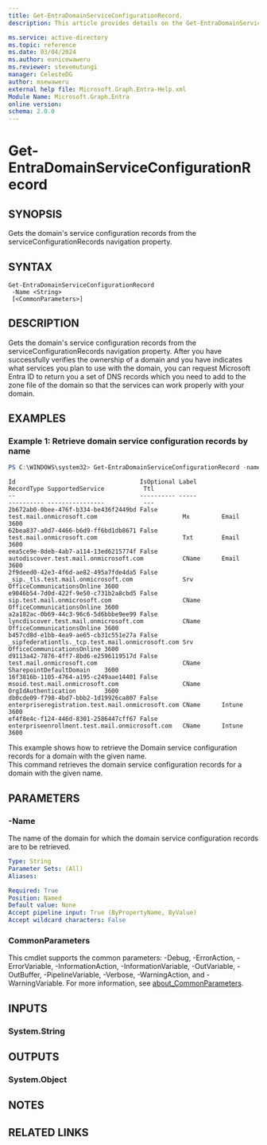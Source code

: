 ```yaml
---
title: Get-EntraDomainServiceConfigurationRecord.
description: This article provides details on the Get-EntraDomainServiceConfigurationRecord command.

ms.service: active-directory
ms.topic: reference
ms.date: 03/04/2024
ms.author: eunicewaweru
ms.reviewer: stevemutungi
manager: CelesteDG
author: msewaweru
external help file: Microsoft.Graph.Entra-Help.xml
Module Name: Microsoft.Graph.Entra
online version:
schema: 2.0.0
---
```


# Get-EntraDomainServiceConfigurationRecord

## SYNOPSIS
Gets the domain's service configuration records from the serviceConfigurationRecords navigation property.

## SYNTAX

```
Get-EntraDomainServiceConfigurationRecord 
 -Name <String> 
 [<CommonParameters>]
```

## DESCRIPTION
Gets the domain's service configuration records from the serviceConfigurationRecords navigation property. 
After you have successfully verifies the ownership of a domain and you have indicates what services you plan to use with the domain, you can request Microsoft Entra ID to return you a set of DNS records which you need to add to the zone file of the domain so that the services can work properly with your domain.

## EXAMPLES

### Example 1: Retrieve domain service configuration records by name
```powershell
PS C:\WINDOWS\system32> Get-EntraDomainServiceConfigurationRecord -name test.mail.onmicrosoft.com
```
```output
Id                                   IsOptional Label                                            RecordType SupportedService           Ttl
--                                   ---------- -----                                            ---------- ----------------           ---
2b672ab0-0bee-476f-b334-be436f2449bd False      test.mail.onmicrosoft.com                        Mx         Email                      3600
62bea837-a0d7-4466-b6d9-ff6bd1db8671 False      test.mail.onmicrosoft.com                        Txt        Email                      3600
eea5ce9e-8deb-4ab7-a114-13ed6215774f False      autodiscover.test.mail.onmicrosoft.com           CName      Email                      3600
2f9deed0-42e3-4f6d-ae82-495a7fde4da5 False      _sip._tls.test.mail.onmicrosoft.com              Srv        OfficeCommunicationsOnline 3600
e9046b54-7d0d-422f-9e50-c731b2a8cbd5 False      sip.test.mail.onmicrosoft.com                    CName      OfficeCommunicationsOnline 3600
a2a182ac-0b69-44c3-96c6-5d6bbbe9ee99 False      lyncdiscover.test.mail.onmicrosoft.com           CName      OfficeCommunicationsOnline 3600
b457cd8d-e1bb-4ea9-ae65-cb31c551e27a False      _sipfederationtls._tcp.test.mail.onmicrosoft.com Srv        OfficeCommunicationsOnline 3600
d9113a42-7876-4ff7-8bd6-e2596119517d False      test.mail.onmicrosoft.com                        CName      SharepointDefaultDomain    3600
16f3816b-1105-4764-a195-c249aae14401 False      msoid.test.mail.onmicrosoft.com                  CName      OrgIdAuthentication        3600
db0cde09-f798-4bd7-bbb2-1d19926ca807 False      enterpriseregistration.test.mail.onmicrosoft.com CName      Intune                     3600
ef4f8e4c-f124-446d-8301-2586447cff67 False      enterpriseenrollment.test.mail.onmicrosoft.com   CName      Intune                     3600
```

This example shows how to retrieve the Domain service configuration records for a domain with the given name.  
This command retrieves the domain service configuration records for a domain with the given name.

## PARAMETERS

### -Name
The name of the domain for which the domain service configuration records are to be retrieved.

```yaml
Type: String
Parameter Sets: (All)
Aliases:

Required: True
Position: Named
Default value: None
Accept pipeline input: True (ByPropertyName, ByValue)
Accept wildcard characters: False
```

### CommonParameters
This cmdlet supports the common parameters: -Debug, -ErrorAction, -ErrorVariable, -InformationAction, -InformationVariable, -OutVariable, -OutBuffer, -PipelineVariable, -Verbose, -WarningAction, and -WarningVariable. For more information, see [about_CommonParameters](https://go.microsoft.com/fwlink/?LinkID=113216).

## INPUTS

### System.String
## OUTPUTS

### System.Object
## NOTES

## RELATED LINKS

